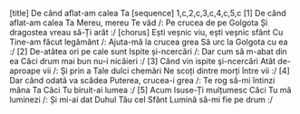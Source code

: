 [title] De când aflat-am calea Ta
[sequence] 1,c,2,c,3,c,4,c,5,c
[1]
De când aflat-am calea Ta
Mereu, mereu Te văd
/: Pe crucea de pe Golgota
Și dragostea vreau să-Ți arăt :/
[chorus]
Ești veșnic viu, ești veșnic sfânt
Cu Tine-am făcut legământ
/: Ajuta-mă la crucea grea
Să urc la Golgota cu ea :/
[2]
De-atâtea ori pe cale sunt
Ispite și-ncercări
/: Dar cum să m-abat din ea
Căci drum mai bun nu-i nicăieri :/
[3]
Când vin ispite şi-ncercări
Atât de-aproape vii
/: Și prin a Tale dulci chemări
Ne scoți dintre morți între vii :/
[4]
Dar când odată va scădea
Puterea, crucea-i grea
/: Te rog să-mi întinzi mâna Ta
Căci Tu biruit-ai lumea :/
[5]
Acum Isuse-Ți mulțumesc
Căci Tu mă luminezi
/: Și mi-ai dat Duhul Tău cel Sfânt
Lumină să-mi fie pe drum :/

